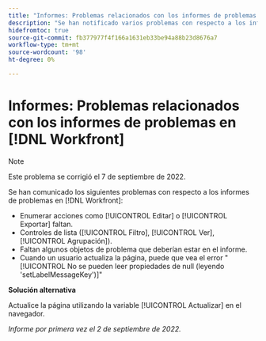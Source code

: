 ```yaml
---
title: "Informes: Problemas relacionados con los informes de problemas en Workfront"
description: "Se han notificado varios problemas con respecto a los informes de problemas en [!DNL Workfront]."
hidefromtoc: true
source-git-commit: fb377977f4f166a1631eb33be94a88b23d8676a7
workflow-type: tm+mt
source-wordcount: '98'
ht-degree: 0%

---
```



# Informes: Problemas relacionados con los informes de problemas en [!DNL Workfront]

>[!NOTE]
>
>Este problema se corrigió el 7 de septiembre de 2022.

Se han comunicado los siguientes problemas con respecto a los informes de problemas en [!DNL Workfront]:

* Enumerar acciones como [!UICONTROL Editar] o [!UICONTROL Exportar] faltan.
* Controles de lista ([!UICONTROL Filtro], [!UICONTROL Ver], [!UICONTROL Agrupación]).
* Faltan algunos objetos de problema que deberían estar en el informe.
* Cuando un usuario actualiza la página, puede que vea el error &quot;[!UICONTROL No se pueden leer propiedades de null (leyendo &#39;setLabelMessageKey&#39;)]&quot;

**Solución alternativa**

Actualice la página utilizando la variable [!UICONTROL Actualizar] en el navegador.

_Informe por primera vez el 2 de septiembre de 2022._

